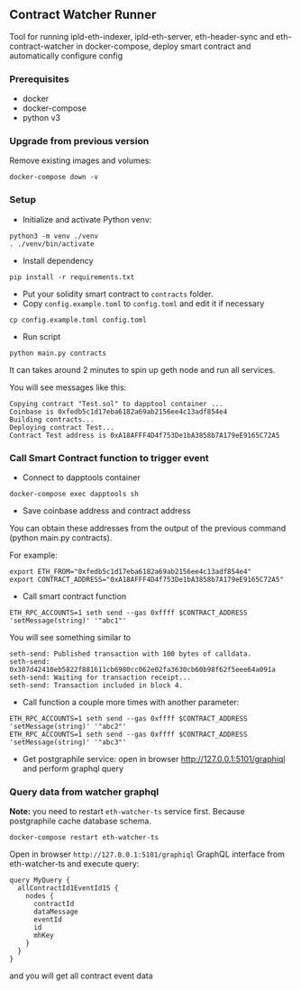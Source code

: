 ## Contract Watcher Runner

Tool for running ipld-eth-indexer, ipld-eth-server, eth-header-sync and eth-contract-watcher in docker-compose, 
deploy smart contract and automatically configure config

### Prerequisites

* docker
* docker-compose
* python v3

### Upgrade from previous version

Remove existing images and volumes:
```
docker-compose down -v
```

### Setup

* Initialize and activate Python venv:
```
python3 -m venv ./venv
. ./venv/bin/activate
```

* Install dependency

```
pip install -r requirements.txt
```

* Put your solidity smart contract to `contracts` folder.
* Copy `config.example.toml` to `config.toml` and edit it if necessary
```
cp config.example.toml config.toml
```

* Run script

```
python main.py contracts
```

It can takes around 2 minutes to spin up geth node and run all services.

You will see messages like this:

```
Copying contract "Test.sol" to dapptool container ...
Coinbase is 0xfedb5c1d17eba6182a69ab2156ee4c13adf854e4
Building contracts...
Deploying contract Test...
Contract Test address is 0xA18AFFF4D4f753De1bA3858b7A179eE9165C72A5

```

### Call Smart Contract function to trigger event

* Connect to dapptools container

```
docker-compose exec dapptools sh
```

* Save coinbase address and contract address

You can obtain these addresses from the output of the previous command (python main.py contracts).

For example:
```
export ETH_FROM="0xfedb5c1d17eba6182a69ab2156ee4c13adf854e4"
export CONTRACT_ADDRESS="0xA18AFFF4D4f753De1bA3858b7A179eE9165C72A5"
```

* Call smart contract function

```
ETH_RPC_ACCOUNTS=1 seth send --gas 0xffff $CONTRACT_ADDRESS 'setMessage(string)' '"abc1"'
```

You will see something similar to 

```
seth-send: Published transaction with 100 bytes of calldata.
seth-send: 0x307d42410eb5822f881611cb6980cc062e02fa3630cb60b98f62f5eee64a091a
seth-send: Waiting for transaction receipt...
seth-send: Transaction included in block 4.
```

* Call function a couple more times with another parameter:

```
ETH_RPC_ACCOUNTS=1 seth send --gas 0xffff $CONTRACT_ADDRESS 'setMessage(string)' '"abc2"'
ETH_RPC_ACCOUNTS=1 seth send --gas 0xffff $CONTRACT_ADDRESS 'setMessage(string)' '"abc3"'

```

* Get postgraphile service: open in browser http://127.0.0.1:5101/graphiql and perform graphql query


### Query data from watcher graphql

**Note:** you need to restart `eth-watcher-ts` service first. Because postgraphile cache database schema. 

```
docker-compose restart eth-watcher-ts
```

Open in browser `http://127.0.0.1:5101/graphiql` GraphQL interface from eth-watcher-ts and execute query:

```
query MyQuery {
  allContractId1EventId1S {
    nodes {
      contractId
      dataMessage
      eventId
      id
      mhKey
    }
  }
}
``` 

and you will get all contract event data